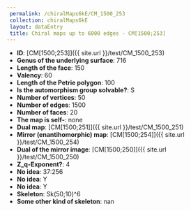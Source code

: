 ```yaml
--- 
 permalink: /chiralMaps6kE/CM_1500_253 
 collection: chiralMaps6kE
 layout: dataEntry
 title: Chiral maps up to 6000 edges - CM[1500;253]
---
```


- **ID**: [CM[1500;253]]({{ site.url }}/test/CM_1500_253)
- **Genus of the underlying surface**: 716
- **Length of the face**: 150
- **Valency**: 60
- **Length of the Petrie polygon**: 100
- **Is the automorphism group solvable?**: S
- **Number of vertices**: 50
- **Number of edges**: 1500
- **Number of faces**: 20
- **The map is self-**: none
- **Dual map**: [CM[1500;251]]({{ site.url }}/test/CM_1500_251)
- **Mirror (enantihomorphic) map**: [CM[1500;254]]({{ site.url }}/test/CM_1500_254)
- **Dual of the mirror image**: [CM[1500;250]]({{ site.url }}/test/CM_1500_250)
- **Z_q-Exponent?**: 4
- **No idea**:  37:256
- **No idea**: Y
- **No idea**: Y
- **Skeleton**: Sk(50;10)^6
- **Some other kind of skeleton**: nan
